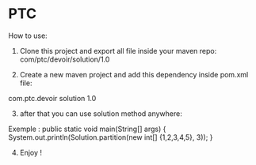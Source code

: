 # PTC
How to use:
1) Clone this project and export all file inside your maven repo:
com/ptc/devoir/solution/1.0

2) Create a new maven project and add this dependency inside pom.xml file:

<dependencies>
        <dependency>
            <groupId>com.ptc.devoir</groupId>
            <artifactId>solution</artifactId>
            <version>1.0</version>
        </dependency>
</dependencies>

3) after that you can use solution method anywhere:

Exemple :
public static void main(String[] args) {
        System.out.println(Solution.partition(new int[] {1,2,3,4,5}, 3));
}

4) Enjoy !